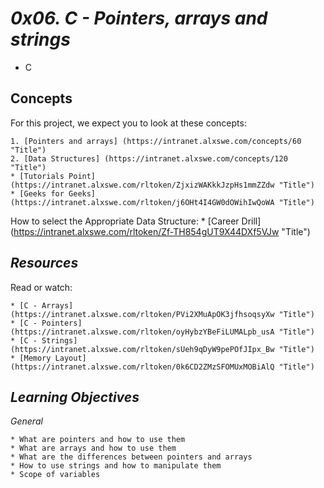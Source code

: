 # _0x06. C - Pointers, arrays and strings_
* C


## Concepts

For this project, we expect you to look at these concepts:

	1. [Pointers and arrays] (https://intranet.alxswe.com/concepts/60 "Title")
	2. [Data Structures] (https://intranet.alxswe.com/concepts/120 "Title")
	* [Tutorials Point] (https://intranet.alxswe.com/rltoken/ZjxizWAKkkJzpHs1mmZZdw "Title")
	* [Geeks for Geeks] (https://intranet.alxswe.com/rltoken/j6OHt4I4GW0dOWihIwQoWA "Title")
How to select the Appropriate Data Structure:
	* [Career Drill] (https://intranet.alxswe.com/rltoken/Zf-TH854gUT9X44DXf5VJw "Title")

## _Resources_
Read or watch:

	* [C - Arrays] (https://intranet.alxswe.com/rltoken/PVi2XMuApOK3jfhsoqsyXw "Title")
	* [C - Pointers] (https://intranet.alxswe.com/rltoken/oyHybzYBeFiLUMALpb_usA "Title")
	* [C - Strings] (https://intranet.alxswe.com/rltoken/sUeh9qDyW9pePOfJIpx_Bw "Title")
	* [Memory Layout] (https://intranet.alxswe.com/rltoken/0k6CD2ZMzSFOMUxMOBiAlQ "Title")

## _Learning Objectives_

_General_

	* What are pointers and how to use them
	* What are arrays and how to use them
	* What are the differences between pointers and arrays
	* How to use strings and how to manipulate them
	* Scope of variables
